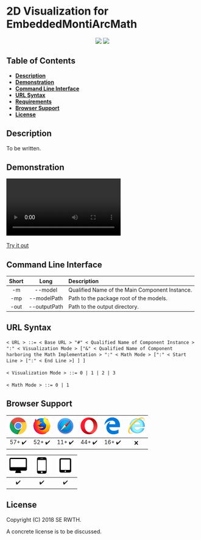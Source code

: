 # 2D Visualization for EmbeddedMontiArcMath

<p align="center">
    <a>
        <img src="https://img.shields.io/badge/Version-0.1.0-blue.svg?longCache=true&style=flat-square"/>
    </a>
    <a href="https://rwth-aachen.sciebo.de/s/igDWzLpdO5zYHBj/download?path=%2Fshared%2F18.07.20.visualization-emam&files=visualization-emam.zip">
        <img src="https://img.shields.io/badge/Download-18.07.20-blue.svg?longCache=true&style=flat-square"/>
    </a>
</p>

## Table of Contents
* [**Description**](#description)
* [**Demonstration**](#demonstration)
* [**Command Line Interface**](#command-line-interface)
* [**URL Syntax**](#url-syntax)
* [**Requirements**](doc/Requirements.md)
* [**Browser Support**](#browser-support)
* [**License**](#license)

## Description
To be written.

## Demonstration
![](doc/media/videos/VisualizationEMAM.mp4)

[Try it out](https://embeddedmontiarc.github.io/VisualizationEMAM/)

## Command Line Interface
| Short | Long         | Description                                     |
| :---: | :---:        | :---                                            |
| -m    | --model      | Qualified Name of the Main Component Instance.  |
| -mp   | --modelPath  | Path to the package root of the models.         |
| -out  | --outputPath | Path to the output directory.                   |

## URL Syntax
```
< URL > ::= < Base URL > "#" < Qualified Name of Component Instance > ":" < Visualization Mode > ["&" < Qualified Name of Component harboring the Math Implementation > ":" < Math Mode > [":" < Start Line > [":" < End Line >] ] ]

< Visualization Mode > ::= 0 | 1 | 2 | 3

< Math Mode > ::= 0 | 1
```

## Browser Support
| ![Google Chrome](doc/media/images/chrome.png) | ![Mozilla Firefox](doc/media/images/firefox.png) | ![Safari](doc/media/images/safari.png) | ![Opera](doc/media/images/opera.png) | ![Microsoft Edge](doc/media/images/edge.png) | ![Internet Explorer](doc/media/images/ie.png) |
| :--------------------: | :--------------------: | :--------------------: | :--------------------: | :--------------------: | :---: |
| 57+ :heavy_check_mark: | 52+ :heavy_check_mark: | 11+ :heavy_check_mark: | 44+ :heavy_check_mark: | 16+ :heavy_check_mark: | :x:   |

| ![PC](doc/media/images/pc.png) | ![Smartphones](doc/media/images/smartphone.png) | ![Tablets](doc/media/images/tablet.png) |
| :----------------------: | :---------------------------------------: | :-------------------------------: |
| :heavy_check_mark:       | :heavy_check_mark:                        | :heavy_check_mark:                |


## License
Copyright (C) 2018 SE RWTH.

A concrete license is to be discussed.